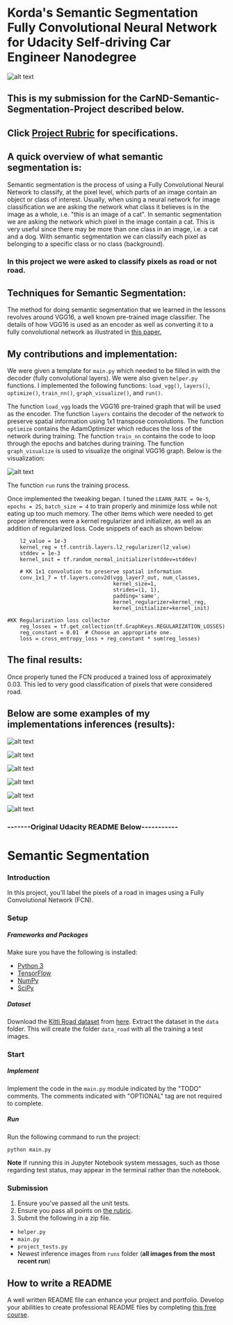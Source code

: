 # Korda's Semantic Segmentation Fully Convolutional Neural Network for Udacity Self-driving Car Engineer Nanodegree

![alt text](./um_000001.png)



## This is my submission for the CarND-Semantic-Segmentation-Project described below.

## Click [Project Rubric](https://review.udacity.com/#!/rubrics/989/view) for specifications.

## A quick overview of what semantic segmentation is:
Semantic segmentation is the process of using a Fully Convolutional Neural Network to classify, at the pixel level, which parts of an image contain an object or class of interest. Usually, when using a neural network for image classification we are asking the network what class it believes is in the image as a whole, i.e. "this is an image of a cat". In semantic segmentation we are asking the network which pixel in the image contain a cat. This is very useful since there may be more than one class in an image, i.e. a cat and a dog. With semantic segmentation we can classify each pixel as belonging to a specific class or no class (background). 
### In this project we were asked to classify pixels as road or not road.

## Techniques for Semantic Segmentation:
The method for doing semantic segmentation that we learned in the lessons revolves around VGG16, a well known pre-trained image classifier. The details of how VGG16 is used as an encoder as well as converting it to a fully convolutional network as illustrated in [this paper.](https://people.eecs.berkeley.edu/~jonlong/long_shelhamer_fcn.pdf)

## My contributions and implementation:
We were given a template for `main.py` which needed to be filled in with the decoder (fully convolutional layers). We were also given `helper.py` functions. I implemented the following functions: `load_vgg()`, `layers()`, `optimize()`, `train_nn()`, `graph_visualize()`, and `run()`.

The function `load_vgg` loads the VGG16 pre-trained graph that will be used as the encoder.
The function `layers` contains the decoder of the network to preserve spatial information using 1x1 transpose convolutions.
The function `optimize` contains the AdamOptimizer which reduces the loss of the network during training.
The function `train_nn` contains the code to loop through the epochs and batches during training.
The function `graph_visualize` is used to visualize the original VGG16 graph. Below is the visualization:

![alt text](./graph_run=.png)

The function `run` runs the training process.

Once implemented the tweaking began. I tuned the `LEARN_RATE = 9e-5`, `epochs = 25`, `batch_size = 4` to train properly and minimize loss while not eating up too much memory. The other items which were needed to get proper inferences were a kernel regularizer and initializer, as well as an addition of regularized loss. Code snippets of each as shown below:

```# KK Hyperparameters: Regularizer, Initializer, etc.
    l2_value = 1e-3
    kernel_reg = tf.contrib.layers.l2_regularizer(l2_value)
    stddev = 1e-3
    kernel_init = tf.random_normal_initializer(stddev=stddev)

    # KK 1x1 convolution to preserve spatial information
    conv_1x1_7 = tf.layers.conv2d(vgg_layer7_out, num_classes,
                                  kernel_size=1,
                                  strides=(1, 1),
                                  padding='same',
                                  kernel_regularizer=kernel_reg,
                                  kernel_initializer=kernel_init)
```

```
#KK Regularization loss collector
    reg_losses = tf.get_collection(tf.GraphKeys.REGULARIZATION_LOSSES)
    reg_constant = 0.01  # Choose an appropriate one.
    loss = cross_entropy_loss + reg_constant * sum(reg_losses)
```

## The final results:
Once properly tuned the FCN produced a trained loss of approximately 0.03. This led to very good classification of pixels that were considered road.

## Below are some examples of my implementations inferences (results):

![alt text](./um_000000.png)

![alt text](./um_000001.png)

![alt text](./um_000002.png)

![alt text](./um_000003.png)

![alt text](./um_000004.png)

![alt text](./um_000005.png)





### -------Original Udacity README Below-----------

# Semantic Segmentation
### Introduction
In this project, you'll label the pixels of a road in images using a Fully Convolutional Network (FCN).

### Setup
##### Frameworks and Packages
Make sure you have the following is installed:
 - [Python 3](https://www.python.org/)
 - [TensorFlow](https://www.tensorflow.org/)
 - [NumPy](http://www.numpy.org/)
 - [SciPy](https://www.scipy.org/)
##### Dataset
Download the [Kitti Road dataset](http://www.cvlibs.net/datasets/kitti/eval_road.php) from [here](http://www.cvlibs.net/download.php?file=data_road.zip).  Extract the dataset in the `data` folder.  This will create the folder `data_road` with all the training a test images.

### Start
##### Implement
Implement the code in the `main.py` module indicated by the "TODO" comments.
The comments indicated with "OPTIONAL" tag are not required to complete.
##### Run
Run the following command to run the project:
```
python main.py
```
**Note** If running this in Jupyter Notebook system messages, such as those regarding test status, may appear in the terminal rather than the notebook.

### Submission
1. Ensure you've passed all the unit tests.
2. Ensure you pass all points on [the rubric](https://review.udacity.com/#!/rubrics/989/view).
3. Submit the following in a zip file.
 - `helper.py`
 - `main.py`
 - `project_tests.py`
 - Newest inference images from `runs` folder  (**all images from the most recent run**)
 
 ## How to write a README
A well written README file can enhance your project and portfolio.  Develop your abilities to create professional README files by completing [this free course](https://www.udacity.com/course/writing-readmes--ud777).
